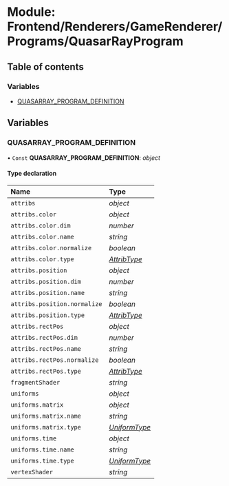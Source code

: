 # Module: Frontend/Renderers/GameRenderer/Programs/QuasarRayProgram

## Table of contents

### Variables

- [QUASARRAY_PROGRAM_DEFINITION](frontend_renderers_gamerenderer_programs_quasarrayprogram.md#quasarray_program_definition)

## Variables

### QUASARRAY_PROGRAM_DEFINITION

• `Const` **QUASARRAY_PROGRAM_DEFINITION**: _object_

#### Type declaration

| Name                         | Type                                                                                 |
| :--------------------------- | :----------------------------------------------------------------------------------- |
| `attribs`                    | _object_                                                                             |
| `attribs.color`              | _object_                                                                             |
| `attribs.color.dim`          | _number_                                                                             |
| `attribs.color.name`         | _string_                                                                             |
| `attribs.color.normalize`    | _boolean_                                                                            |
| `attribs.color.type`         | [_AttribType_](../enums/frontend_renderers_gamerenderer_enginetypes.attribtype.md)   |
| `attribs.position`           | _object_                                                                             |
| `attribs.position.dim`       | _number_                                                                             |
| `attribs.position.name`      | _string_                                                                             |
| `attribs.position.normalize` | _boolean_                                                                            |
| `attribs.position.type`      | [_AttribType_](../enums/frontend_renderers_gamerenderer_enginetypes.attribtype.md)   |
| `attribs.rectPos`            | _object_                                                                             |
| `attribs.rectPos.dim`        | _number_                                                                             |
| `attribs.rectPos.name`       | _string_                                                                             |
| `attribs.rectPos.normalize`  | _boolean_                                                                            |
| `attribs.rectPos.type`       | [_AttribType_](../enums/frontend_renderers_gamerenderer_enginetypes.attribtype.md)   |
| `fragmentShader`             | _string_                                                                             |
| `uniforms`                   | _object_                                                                             |
| `uniforms.matrix`            | _object_                                                                             |
| `uniforms.matrix.name`       | _string_                                                                             |
| `uniforms.matrix.type`       | [_UniformType_](../enums/frontend_renderers_gamerenderer_enginetypes.uniformtype.md) |
| `uniforms.time`              | _object_                                                                             |
| `uniforms.time.name`         | _string_                                                                             |
| `uniforms.time.type`         | [_UniformType_](../enums/frontend_renderers_gamerenderer_enginetypes.uniformtype.md) |
| `vertexShader`               | _string_                                                                             |
